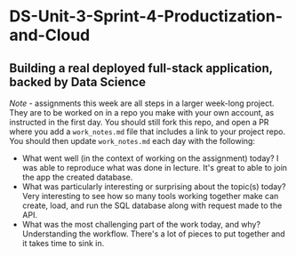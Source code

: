 # DS-Unit-3-Sprint-4-Productization-and-Cloud
Building a real deployed full-stack application, backed by Data Science
--------------------

*Note* - assignments this week are all steps in a larger week-long project. They
are to be worked on in a repo you make with your own account, as instructed in
the first day. You should still fork this repo, and open a PR where you add a
`work_notes.md` file that includes a link to your project repo. You should then
update `work_notes.md` each day with the following:

- What went well (in the context of working on the assignment) today?
I was able to reproduce what was done in lecture. It's great to able to join the app the created database.
- What was particularly interesting or surprising about the topic(s) today?
Very interesting to see how so many tools working together make can create, load, and run the SQL database along with request made to the API.
- What was the most challenging part of the work today, and why?
Understanding the workflow. There's a lot of pieces to put together and it takes time to sink in.
